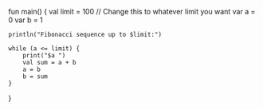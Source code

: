 fun main() {
    val limit = 100 // Change this to whatever limit you want
    var a = 0
    var b = 1
    
    println("Fibonacci sequence up to $limit:")
    
    while (a <= limit) {
        print("$a ")
        val sum = a + b
        a = b
        b = sum
    }
}
